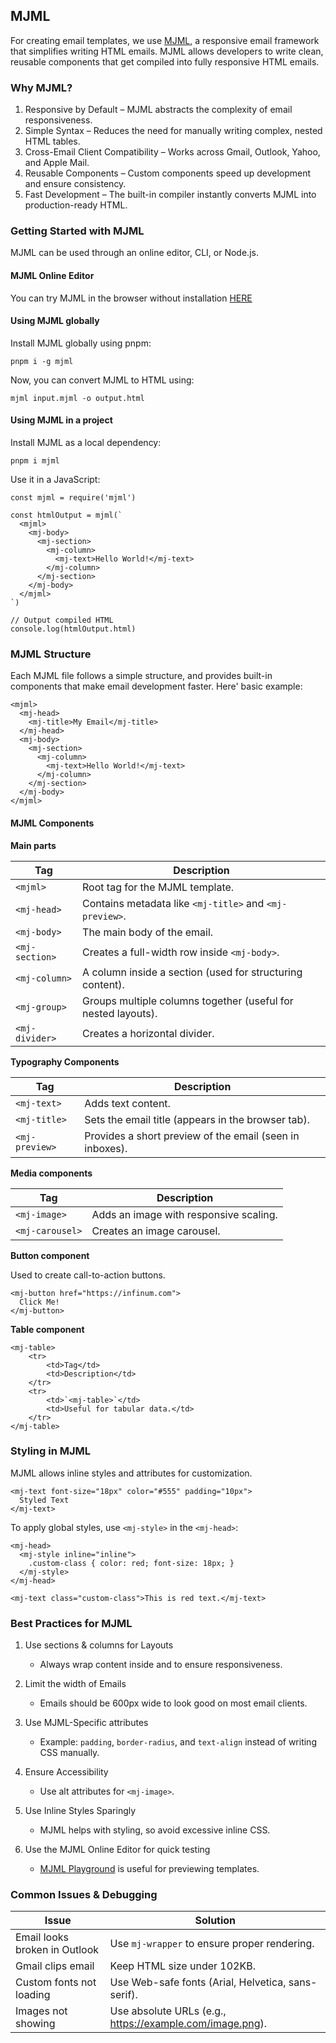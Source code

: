 ## MJML

For creating email templates, we use [MJML](https://mjml.io/), a responsive email framework that simplifies writing HTML emails. MJML allows developers to write clean, reusable components that get compiled into fully responsive HTML emails.

### Why MJML?

1. Responsive by Default – MJML abstracts the complexity of email responsiveness.
2. Simple Syntax – Reduces the need for manually writing complex, nested HTML tables.
3. Cross-Email Client Compatibility – Works across Gmail, Outlook, Yahoo, and Apple Mail.
4. Reusable Components – Custom components speed up development and ensure consistency.
5. Fast Development – The built-in compiler instantly converts MJML into production-ready HTML.

### Getting Started with MJML

MJML can be used through an online editor, CLI, or Node.js.

#### MJML Online Editor

You can try MJML in the browser without installation [HERE](https://mjml.io/try-it-live)

#### Using MJML globally

Install MJML globally using pnpm:

```
pnpm i -g mjml
```

Now, you can convert MJML to HTML using:

```
mjml input.mjml -o output.html
```

#### Using MJML in a project

Install MJML as a local dependency:

```
pnpm i mjml
```

Use it in a JavaScript:

```
const mjml = require('mjml')

const htmlOutput = mjml(`
  <mjml>
    <mj-body>
      <mj-section>
        <mj-column>
          <mj-text>Hello World!</mj-text>
        </mj-column>
      </mj-section>
    </mj-body>
  </mjml>
`)

// Output compiled HTML
console.log(htmlOutput.html)
```

### MJML Structure

Each MJML file follows a simple structure, and provides built-in components that make email development faster. Here' basic example:

```
<mjml>
  <mj-head>
    <mj-title>My Email</mj-title>
  </mj-head>
  <mj-body>
    <mj-section>
      <mj-column>
        <mj-text>Hello World!</mj-text>
      </mj-column>
    </mj-section>
  </mj-body>
</mjml>
```

#### MJML Components

**Main parts**

| Tag          | Description                                               |
|--------------|-----------------------------------------------------------|
| `<mjml>`       | Root tag for the MJML template.                           |
| `<mj-head>`    | Contains metadata like `<mj-title>` and `<mj-preview>`.       |
| `<mj-body>`    | The main body of the email.                               |
| `<mj-section>` | Creates a full-width row inside `<mj-body>`.                |
| `<mj-column>`  | A column inside a section (used for structuring content). |
| `<mj-group>`   | Groups multiple columns together (useful for nested layouts). |
| `<mj-divider>` | Creates a horizontal divider.                                 |

**Typography Components**

| Tag    | Description                                              |
|--------------|----------------------------------------------------------|
| `<mj-text>`    | Adds text content.                                       |
| `<mj-title>`   | Sets the email title (appears in the browser tab).       |
| `<mj-preview>` | Provides a short preview of the email (seen in inboxes). |

**Media components**

| Tag           | Description                            |
|---------------|----------------------------------------|
| `<mj-image>`    | Adds an image with responsive scaling. |
| `<mj-carousel>` | Creates an image carousel.             |

**Button component**

Used to create call-to-action buttons.

```
<mj-button href="https://infinum.com">
  Click Me!
</mj-button>
```

**Table component**

```
<mj-table>
    <tr>
        <td>Tag</td>
        <td>Description</td>
    </tr>
    <tr>
        <td>`<mj-table>`</td>
        <td>Useful for tabular data.</td>
    </tr>
</mj-table>
```

### Styling in MJML

MJML allows inline styles and attributes for customization.

```
<mj-text font-size="18px" color="#555" padding="10px">
  Styled Text
</mj-text>
```

To apply global styles, use `<mj-style>` in the `<mj-head>`:

```
<mj-head>
  <mj-style inline="inline">
    .custom-class { color: red; font-size: 18px; }
  </mj-style>
</mj-head>

<mj-text class="custom-class">This is red text.</mj-text>
```

### Best Practices for MJML

1. Use sections & columns for Layouts
   * Always wrap content inside <mj-section> and <mj-column> to ensure responsiveness.

2. Limit the width of Emails
   * Emails should be 600px wide to look good on most email clients.

3. Use MJML-Specific attributes
   * Example: `padding`, `border-radius`, and `text-align` instead of writing CSS manually.

4. Ensure Accessibility
   * Use alt attributes for `<mj-image>`.

5. Use Inline Styles Sparingly
   * MJML helps with styling, so avoid excessive inline CSS.

6. Use the MJML Online Editor for quick testing
   * [MJML Playground](https://mjml.io/try-it-live) is useful for previewing templates.

### Common Issues & Debugging

| Issue                         | Solution                                                 |
|-------------------------------|----------------------------------------------------------|
| Email looks broken in Outlook | Use `mj-wrapper` to ensure proper rendering.               |
| Gmail clips email             | Keep HTML size under 102KB.                              |
| Custom fonts not loading      | Use Web-safe fonts (Arial, Helvetica, sans-serif).       |
| Images not showing            | Use absolute URLs (e.g., https://example.com/image.png). |
